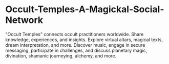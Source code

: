 # Occult-Temples-A-Magickal-Social-Network
"Occult Temples" connects occult practitioners worldwide. Share knowledge, experiences, and insights. Explore virtual altars, magical texts, dream interpretation, and more. Discover music, engage in secure messaging, participate in challenges, and discuss planetary magic, divination, shamanic journeying, alchemy, and more. 
